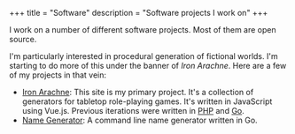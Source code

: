 +++
title = "Software"
description = "Software projects I work on"
+++

I work on a number of different software projects. Most of them are open source.

I'm particularly interested in procedural generation of fictional worlds. I'm starting to do more of this under the banner of _Iron Arachne_. Here are a few of my projects in that vein:

- [Iron Arachne](https://github.com/ironarachne/ironarachne): This site is my primary project. It's a collection of generators for tabletop role-playing games. It's written in JavaScript using Vue.js. Previous iterations were written in [PHP](https://gitlab.com/ironarachne/ironarachne) and [Go](https://gitlab.com/ironarachne/world).
- [Name Generator](https://github.com/ironarachne/namegen): A command line name generator written in Go.
